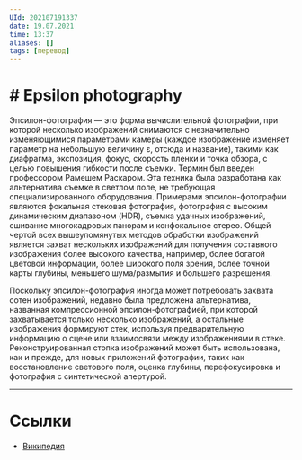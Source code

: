 ```yaml
---
UId: 202107191337
date: 19.07.2021
time: 13:37
aliases: []
tags: [перевод]
---
```


# # Epsilon photography
Эпсилон-фотография — это форма вычислительной фотографии, при которой несколько изображений снимаются с незначительно изменяющимися параметрами камеры (каждое изображение изменяет параметр на небольшую величину ε, отсюда и название), такими как диафрагма, экспозиция, фокус, скорость пленки и точка обзора, с целью повышения гибкости после съемки. Термин был введен профессором Рамешем Раскаром. Эта техника была разработана как альтернатива съемке в светлом поле, не требующая специализированного оборудования. Примерами эпсилон-фотографии являются фокальная стековая фотография, фотография с высоким динамическим диапазоном (HDR), съемка удачных изображений, сшивание многокадровых панорам и конфокальное стерео. Общей чертой всех вышеупомянутых методов обработки изображений является захват нескольких изображений для получения составного изображения более высокого качества, например, более богатой цветовой информации, более широкого поля зрения, более точной карты глубины, меньшего шума/размытия и большего разрешения.

Поскольку эпсилон-фотография иногда может потребовать захвата сотен изображений, недавно была предложена альтернатива, названная компрессионной эпсилон-фотографией, при которой захватывается только несколько изображений, а остальные изображения формируют стек, используя предварительную информацию о сцене или взаимосвязи между изображениями в стеке. Реконструированная стопка изображений может быть использована, как и прежде, для новых приложений фотографии, таких как восстановление светового поля, оценка глубины, перефокусировка и фотография с синтетической апертурой.


---

# Ссылки 
- [Википедия](https://wiki2.org/en/Epsilon_photography+Milds)